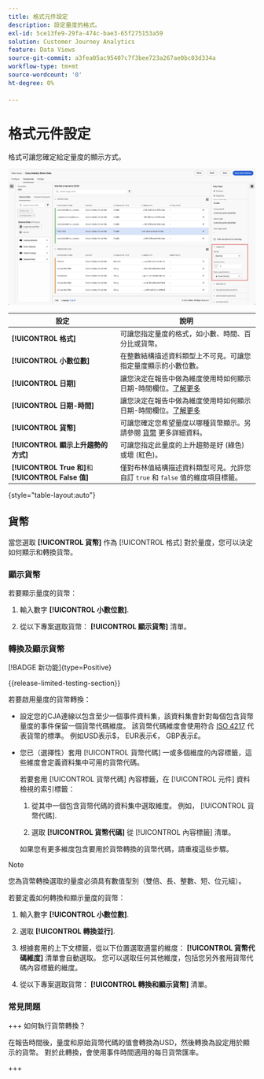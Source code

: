 ```yaml
---
title: 格式元件設定
description: 設定量度的格式。
exl-id: 5ce13fe9-29fa-474c-bae3-65f275153a59
solution: Customer Journey Analytics
feature: Data Views
source-git-commit: a3fea05ac95407c7f3bee723a267ae0bc03d334a
workflow-type: tm+mt
source-wordcount: '0'
ht-degree: 0%

---
```


# 格式元件設定

格式可讓您確定給定量度的顯示方式。

![格式設定](../assets/format-settings.png)

| 設定 | 說明 |
| --- | --- |
| **[!UICONTROL 格式]** | 可讓您指定量度的格式，如小數、時間、百分比或貨幣。 |
| **[!UICONTROL 小數位數]** | 在整數結構描述資料類型上不可見。可讓您指定量度顯示的小數位數。 |
| **[!UICONTROL 日期]** | 讓您決定在報告中做為維度使用時如何顯示日期-時間欄位。[了解更多](../../use-cases/data-views/data-views-usecases.md#date-and-date-time-use-cases) |
| **[!UICONTROL 日期-時間]** | 讓您決定在報告中做為維度使用時如何顯示日期-時間欄位。[了解更多](../../use-cases/data-views/data-views-usecases.md#date-and-date-time-use-cases) |
| **[!UICONTROL 貨幣]** | 可讓您確定您希望量度以哪種貨幣顯示。另請參閱 [貨幣](#currency) 更多詳細資料。 |
| **[!UICONTROL 顯示上升趨勢的方式]** | 可讓您指定此量度的上升趨勢是好 (綠色) 或壞 (紅色)。 |
| **[!UICONTROL True 和]**&#x200B;和 **[!UICONTROL False 值]** | 僅對布林值結構描述資料類型可見。允許您自訂 `true` 和 `false` 值的維度項目標籤。 |

{style="table-layout:auto"}


## 貨幣

當您選取 **[!UICONTROL 貨幣]** 作為 [!UICONTROL 格式] 對於量度，您可以決定如何顯示和轉換貨幣。

### 顯示貨幣

若要顯示量度的貨幣：

1. 輸入數字 **[!UICONTROL 小數位數]**.

2. 從以下專案選取貨幣： **[!UICONTROL 顯示貨幣]** 清單。


### 轉換及顯示貨幣

[!BADGE 新功能]{type=Positive}

{{release-limited-testing-section}}

若要啟用量度的貨幣轉換：

- 設定您的CJA連線以包含至少一個事件資料集，該資料集會針對每個包含貨幣量度的事件保留一個貨幣代碼維度。 該貨幣代碼維度會使用符合 [ISO 4217](https://www.iso.org/iso-4217-currency-codes.html) 代表貨幣的標準。 例如USD表示$， EUR表示€， GBP表示£。

- 您已（選擇性）套用 [!UICONTROL 貨幣代碼] 一或多個維度的內容標籤，這些維度會定義資料集中可用的貨幣代碼。

  若要套用 [!UICONTROL 貨幣代碼] 內容標籤，在 [!UICONTROL 元件] 資料檢視的索引標籤：

  <!--![Currency Context Label](../assets/currency-context-label.png)-->

   1. 從其中一個包含貨幣代碼的資料集中選取維度。 例如， [!UICONTROL 貨幣代碼].

   2. 選取 **[!UICONTROL 貨幣代碼]** 從 [!UICONTROL 內容標籤] 清單。

  如果您有更多維度包含要用於貨幣轉換的貨幣代碼，請重複這些步驟。

>[!NOTE]
>
>您為貨幣轉換選取的量度必須具有數值型別（雙倍、長、整數、短、位元組）。


若要定義如何轉換和顯示量度的貨幣：

1. 輸入數字 **[!UICONTROL 小數位數]**.

2. 選取 **[!UICONTROL 轉換並行]**.

3. 根據套用的上下文標籤，從以下位置選取適當的維度： **[!UICONTROL 貨幣代碼維度]** 清單會自動選取。 您可以選取任何其他維度，包括您另外套用貨幣代碼內容標籤的維度。

4. 從以下專案選取貨幣： **[!UICONTROL 轉換和顯示貨幣]** 清單。

### 常見問題

+++ 如何執行貨幣轉換？

在報告時間後，量度和原始貨幣代碼的值會轉換為USD，然後轉換為設定用於顯示的貨幣。 對於此轉換，會使用事件時間適用的每日貨幣匯率。

+++

